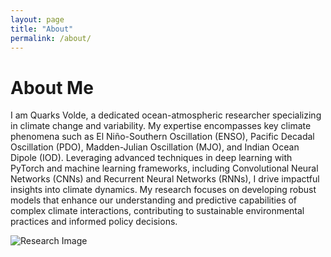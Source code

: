 ```yaml
---
layout: page
title: "About"
permalink: /about/
---
```


# About Me

I am Quarks Volde, a dedicated ocean-atmospheric researcher specializing in climate change and variability. My expertise encompasses key climate phenomena such as El Niño-Southern Oscillation (ENSO), Pacific Decadal Oscillation (PDO), Madden-Julian Oscillation (MJO), and Indian Ocean Dipole (IOD). Leveraging advanced techniques in deep learning with PyTorch and machine learning frameworks, including Convolutional Neural Networks (CNNs) and Recurrent Neural Networks (RNNs), I drive impactful insights into climate dynamics. My research focuses on developing robust models that enhance our understanding and predictive capabilities of complex climate interactions, contributing to sustainable environmental practices and informed policy decisions.

![Research Image](/quarks/research.jpg)

